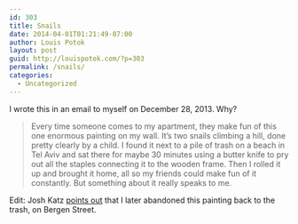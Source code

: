 ```yaml
---
id: 303
title: Snails
date: 2014-04-01T01:21:49-07:00
author: Louis Potok
layout: post
guid: http://louispotok.com/?p=303
permalink: /snails/
categories:
  - Uncategorized
---
```

I wrote this in an email to myself on December 28, 2013. Why?

> Every time someone comes to my apartment, they make fun of this one enormous painting on my wall. It’s two snails climbing a hill, done pretty clearly by a child. I found it next to a pile of trash on a beach in Tel Aviv and sat there for maybe 30 minutes using a butter knife to pry out all the staples connecting it to the wooden frame. Then I rolled it up and brought it home, all so my friends could make fun of it constantly. But something about it really speaks to me.

Edit: Josh Katz [points out](https://twitter.com/JoshHenryKatz/status/450960512768294912) that I later abandoned this painting back to the trash, on Bergen Street.
